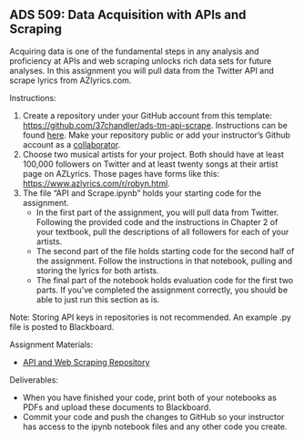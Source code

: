 ## ADS 509: Data Acquisition with APIs and Scraping

Acquiring data is one of the fundamental steps in any analysis and proficiency at APIs and web scraping unlocks rich data sets for future analyses. In this assignment you will pull data from the Twitter API and scrape lyrics from AZlyrics.com.  

Instructions: 

1. Create a repository under your GitHub account from this template: https://github.com/37chandler/ads-tm-api-scrape. Instructions can be found [here](https://docs.github.com/en/repositories/creating-and-managing-repositories/creating-a-repository-from-a-template). Make your repository public or add your instructor’s Github account as a [collaborator](https://docs.github.com/en/account-and-profile/setting-up-and-managing-your-github-user-account/managing-access-to-your-personal-repositories/inviting-collaborators-to-a-personal-repository). 
2. Choose two musical artists for your project. Both should have at least 100,000 followers on Twitter and at least twenty songs at their artist page on AZLyrics. Those pages have forms like this: https://www.azlyrics.com/r/robyn.html. 
3. The file “API and Scrape.ipynb” holds your starting code for the assignment. 
    * In the first part of the assignment, you will pull data from Twitter. Following the provided code and the instructions in Chapter 2 of your textbook, pull the descriptions of all followers for each of your artists.
    * The second part of the file holds starting code for the second half of the assignment. Follow the instructions in that notebook, pulling and storing the lyrics for both artists.
    * The final part of the notebook holds evaluation code for the first two parts. If you’ve completed the assignment correctly, you should be able to just run this section as is. 

Note: Storing API keys in repositories is not recommended. An example .py file is posted to Blackboard. 

Assignment Materials:
* [API and Web Scraping Repository](https://github.com/37chandler/ads-tm-api-scrape)

Deliverables:
* When you have finished your code, print both of your notebooks as PDFs and upload these documents to Blackboard. 
* Commit your code and push the changes to GitHub so your instructor has access to the ipynb notebook files and any other code you create. 
